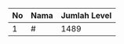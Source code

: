 | No | Nama            | Jumlah Level |
|----|-----------------|--------------|
| 1  | #    |    1489        |
